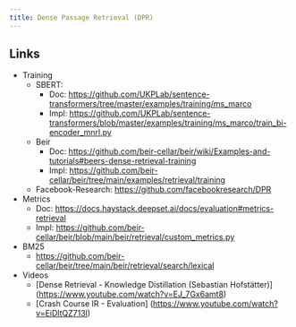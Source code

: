 ```yaml
---
title: Dense Passage Retrieval (DPR)
---
```


## Links
- Training
  - SBERT:
    - Doc: https://github.com/UKPLab/sentence-transformers/tree/master/examples/training/ms_marco
    - Impl: https://github.com/UKPLab/sentence-transformers/blob/master/examples/training/ms_marco/train_bi-encoder_mnrl.py
  - Beir
    - Doc: https://github.com/beir-cellar/beir/wiki/Examples-and-tutorials#beers-dense-retrieval-training
    - Impl: https://github.com/beir-cellar/beir/tree/main/examples/retrieval/training
  - Facebook-Research: https://github.com/facebookresearch/DPR
- Metrics
  - Doc: https://docs.haystack.deepset.ai/docs/evaluation#metrics-retrieval
  - Impl: https://github.com/beir-cellar/beir/blob/main/beir/retrieval/custom_metrics.py
- BM25
  - https://github.com/beir-cellar/beir/tree/main/beir/retrieval/search/lexical
- Videos
  - [Dense Retrieval - Knowledge Distillation (Sebastian Hofstätter)]
    (https://www.youtube.com/watch?v=EJ_7Gx6amt8)
  - [Crash Course IR - Evaluation]
    (https://www.youtube.com/watch?v=EiDltQZ713I)
